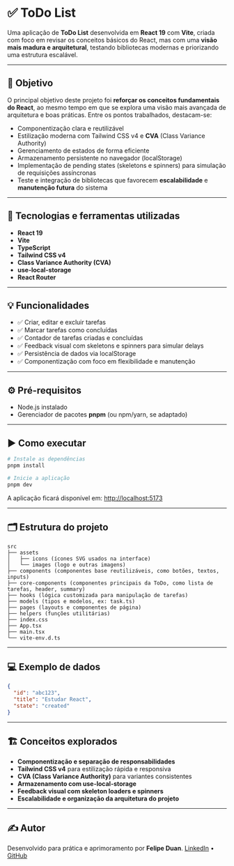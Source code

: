 # ✅ ToDo List

Uma aplicação de **ToDo List** desenvolvida em **React 19** com **Vite**, criada com foco em revisar os conceitos básicos do React, mas com uma **visão mais madura e arquitetural**, testando bibliotecas modernas e priorizando uma estrutura escalável.

---

## 🎯 Objetivo

O principal objetivo deste projeto foi **reforçar os conceitos fundamentais do React**, ao mesmo tempo em que se explora uma visão mais avançada de arquitetura e boas práticas. Entre os pontos trabalhados, destacam-se:

- Componentização clara e reutilizável
- Estilização moderna com Tailwind CSS v4 e **CVA** (Class Variance Authority)
- Gerenciamento de estados de forma eficiente
- Armazenamento persistente no navegador (localStorage)
- Implementação de pending states (skeletons e spinners) para simulação de requisições assíncronas
- Teste e integração de bibliotecas que favorecem **escalabilidade** e **manutenção futura** do sistema

---

## 🚀 Tecnologias e ferramentas utilizadas

- **React 19**
- **Vite**
- **TypeScript**
- **Tailwind CSS v4**
- **Class Variance Authority (CVA)**
- **use-local-storage**
- **React Router**

---

## 💡 Funcionalidades

- ✅ Criar, editar e excluir tarefas
- ✅ Marcar tarefas como concluídas
- ✅ Contador de tarefas criadas e concluídas
- ✅ Feedback visual com skeletons e spinners para simular delays
- ✅ Persistência de dados via localStorage
- ✅ Componentização com foco em flexibilidade e manutenção

---

## ⚙️ Pré-requisitos

- Node.js instalado
- Gerenciador de pacotes **pnpm** (ou npm/yarn, se adaptado)

---

## ▶️ Como executar

```bash
# Instale as dependências
pnpm install

# Inicie a aplicação
pnpm dev
```

A aplicação ficará disponível em: [http://localhost:5173](http://localhost:5173)

---

## 🗂️ Estrutura do projeto

```
src
├── assets
│   ├── icons (ícones SVG usados na interface)
│   └── images (logo e outras imagens)
├── components (componentes base reutilizáveis, como botões, textos, inputs)
├── core-components (componentes principais da ToDo, como lista de tarefas, header, summary)
├── hooks (lógica customizada para manipulação de tarefas)
├── models (tipos e modelos, ex: task.ts)
├── pages (layouts e componentes de página)
├── helpers (funções utilitárias)
├── index.css
├── App.tsx
├── main.tsx
└── vite-env.d.ts
```

---

## 💻 Exemplo de dados

```json
{
  "id": "abc123",
  "title": "Estudar React",
  "state": "created"
}
```

---

## 🏗️ Conceitos explorados

* **Componentização e separação de responsabilidades**
* **Tailwind CSS v4** para estilização rápida e responsiva
* **CVA (Class Variance Authority)** para variantes consistentes
* **Armazenamento com use-local-storage**
* **Feedback visual com skeleton loaders e spinners**
* **Escalabilidade e organização da arquitetura do projeto**

---

## ✍️ Autor

Desenvolvido para prática e aprimoramento por **Felipe Duan**.
[LinkedIn](https://www.linkedin.com/in/felipe-duan-silva-sousa-007962305/) • [GitHub](https://github.com/FelipeDuan)

